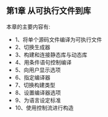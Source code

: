 ## 第1章 从可执行文件到库 
本章的主要内容有:
  - 1、将单个源码文件编译为可执行文件
  - 2、切换生成器
  - 3、构建和连接静态库与动态库
  - 4、用条件语句控制编译
  - 5、向用户显示选项
  - 6、指定编译器
  - 7、切换构建类型
  - 8、设置编译器选项
  - 9、为语言设定标准
  - 10、使用控制流进行构造